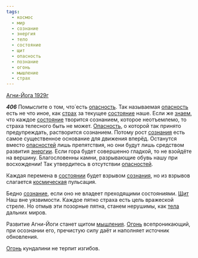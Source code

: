 ```yaml
---
tags:
  - космос
  - мир
  - сознание
  - энергия
  - тело
  - состояние
  - щит
  - опасность
  - познание
  - огонь
  - мышление
  - страх
---
```


[Агни-Йога 1929г](https://127.0.0.1:4002/agni/1929)

___406___
Помыслите о том, что́ есть [опасность](../../../tags/#опасность). Так называемая [опасность](../../../tags/#опасность) есть не что иное, как [страх](../../../tags/#страх) за текущее [состояние](../../../tags/#состояние) наше. Если же [знаем](../../../tags/#познание), что каждое [состояние](../../../tags/#состояние) творится сознанием, которое неотъемлемо, то страха телесного быть не может. [Опасность](../../../tags/#опасность), о которой так принято предупреждать, растворится сознанием. Потому рост [сознания](../../../tags/#сознание) есть самое существенное основание для движения вперёд. Останутся вместо [опасностей](../../../tags/#опасность) лишь препятствия, но они будут лишь средством развития [энергии](../../../tags/#энергия). Если гора будет совершенно гладкой, то не взойдёте на вершину. Благословенны камни, разрывающие обувь нашу при восхождении! Так утвердитесь в отсутствии [опасностей](../../../tags/#опасность).   

Каждая перемена в [состоянии](../../../tags/#состояние) будет взрывом [сознания](../../../tags/#сознание), но из взрывов слагается [космическая](../../../tags/#космос) пульсация.   

Бедно [сознание](../../../tags/#сознание), если оно не владеет преходящими состояниями. [Щит](../../../tags/#[щит](../../../tags/#щит)) Наш вне уязвимости. Каждое пятно страха есть цель вражеской стреле. Но отмыв эти позорные пятна, станем нерушимы, как [тела](../../../tags/#тело) дальних миров.   

Развитие Агни-Йоги станет щитом [мышления](../../../tags/#мышление). [Огонь](../../../tags/#огонь) всепроникающий, при осознании его, пречистую силу даёт и наполняет источник обновления.   

[Огонь](../../../tags/#огонь) кундалини не терпит изгибов.